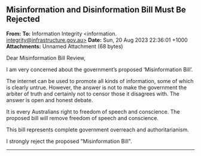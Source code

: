 ## Misinformation and Disinformation Bill Must Be Rejected

**From:**
**To:** Information Integrity <information. [integrity@infrastructure.gov.au>](mailto:information._integrity@infrastructure.gov.au)
**Date:** Sun, 20 Aug 2023 22:36:01 +1000
**Attachments:** Unnamed Attachment (68 bytes)

Dear Misinformation Bill Review,

I am very concerned about the government’s proposed ‘Misinformation Bill’.

The internet can be used to promote all kinds of information, some of which is clearly untrue. However, the answer is
not to make the government the arbiter of truth and certainly not to censor those it disagrees with. The answer is open
and honest debate.

It is every Australians right to freedom of speech and conscience. The proposed bill will remove freedom of speech
and conscience.

This bill represents complete government overreach and authoritarianism.

I strongly reject the proposed "Misinformation Bill".


-----

